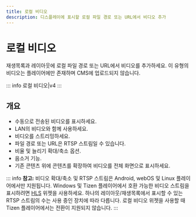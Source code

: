```yaml
---
title: 로컬 비디오
description: 디스플레이에 표시할 로컬 파일 경로 또는 URL에서 비디오 추가
---
```


# 로컬 비디오

재생목록과 레이아웃에 로컬 파일 경로 또는 URL에서 비디오를 추가하세요. 이 유형의 비디오는 플레이어에만 존재하며 CMS에 업로드되지 않습니다.

::: info
로컬 비디오|v4
:::

## 개요

- 수동으로 전송된 비디오를 표시하세요.
- LAN의 비디오와 함께 사용하세요.
- 비디오를 스트리밍하세요.
- 파일 경로 또는 URL은 RTSP 스트림일 수 있습니다.
- 비율 및 늘리기 확대/축소 옵션.
- 음소거 기능.
- 기존 콘텐츠 위에 콘텐츠를 확장하여 비디오를 전체 화면으로 표시하세요.

::: info
**참고:** 비디오 확대/축소 및 RTSP 스트림은 Android, webOS 및 Linux 플레이어에서만 지원됩니다. Windows 및 Tizen 플레이어에서 호환 가능한 비디오 스트림을 표시하려면 [HLS](media_module_hls.html) 위젯을 사용하세요.
하나의 레이아웃/재생목록에서 표시할 수 있는 RTSP 스트림의 수는 사용 중인 장치에 따라 다릅니다.
로컬 비디오 위젯을 사용할 때 Tizen 플레이어에서는 전환이 지원되지 않습니다.
::: 